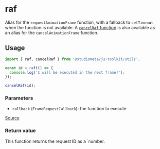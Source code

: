 # raf

Alias for the `requestAnimationFrame` function, with a fallback to `setTimeout` when the function is not available. A [`cancelRaf` function](./cancelRaf.md) is also available as an alias for the `cancelAnimationFrame` function.

## Usage

```js
import { raf, cancelRaf } from '@studiometa/js-toolkit/utils';

const id = raf(() => {
  console.log('I will be executed in the next frame!');
});

cancelRaf(id);
```

### Parameters

- `callback` (`FrameRequestCallback`): the function to execute

[Source](https://github.com/studiometa/js-toolkit/blob/master/src/utils/nextFrame.js)

### Return value

This function returns the request ID as a `number.
